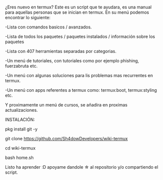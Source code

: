 ¿Eres nuevo en termux? Este es un script que te ayudara, es una manual para aquellas personas que se inician en termux.
En su menú podemos encontrar lo siguiente:

-Lista con comandos basicos / avanzados.

-Lista de todos los paquetes / paquetes instalados / información sobre los paquetes

-Lista con 407 herramientas separadas por categorias.

-Un menú de tutoriales, con tutoriales como por ejemplo phishing, fuerzabruta etc.

-Un menú con algunas soluciones para lis problemas mas recurrentes en termux.

-Un menú con apps referentes a termux como: termux:boot, termux:styling etc.

Y proximamente un menú de cursos, se añadira en proximas actualizaciones.

INSTALACIÓN:

pkg install git -y

git clone https://github.com/Sh4dowDevelopers/wiki-termux

cd wiki-termux

bash home.sh

Listo ha aprender :D apoyame dandole ☆ al repositorio y/o compartiendo el script.
